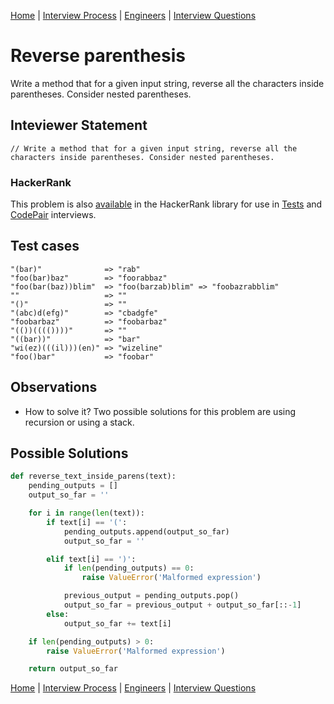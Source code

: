 [Home](../../../README.md) |
[Interview Process](../../README.md) |
[Engineers](../README.md) |
[Interview Questions](README.md)

# Reverse parenthesis

Write a method that for a given input string, reverse all the characters inside parentheses. Consider nested parentheses.

## Inteviewer Statement
```
// Write a method that for a given input string, reverse all the characters inside parentheses. Consider nested parentheses.
```

### HackerRank
This problem is also
[available](https://www.hackerrank.com/x/library/personal/mine/coding/questions/292187/view)
in the HackerRank library for use in
[Tests](https://www.hackerrank.com/x/tests) and
[CodePair](https://www.hackerrank.com/x/interviews/mypads)
interviews.

## Test cases
```
"(bar)"              => "rab"
"foo(bar)baz"        => "foorabbaz"
"foo(bar(baz))blim"  => "foo(barzab)blim" => "foobazrabblim"
""                   => ""
"()"                 => ""
"(abc)d(efg)"        => "cbadgfe"
"foobarbaz"          => "foobarbaz"
"(())(((())))"       => ""
"((bar))"            => "bar"
"wi(ez)(((il)))(en)" => "wizeline"
"foo()bar"           => "foobar"
```

## Observations
- How to solve it? Two possible solutions for this problem are using recursion or using a stack.

## Possible Solutions
```python
def reverse_text_inside_parens(text):
    pending_outputs = []
    output_so_far = ''

    for i in range(len(text)):
        if text[i] == '(':
            pending_outputs.append(output_so_far)
            output_so_far = ''

        elif text[i] == ')':
            if len(pending_outputs) == 0:
                raise ValueError('Malformed expression')

            previous_output = pending_outputs.pop()
            output_so_far = previous_output + output_so_far[::-1]
        else:
            output_so_far += text[i]

    if len(pending_outputs) > 0:
        raise ValueError('Malformed expression')

    return output_so_far
```

[Home](../../../README.md) |
[Interview Process](../../README.md) |
[Engineers](../README.md) |
[Interview Questions](README.md)
